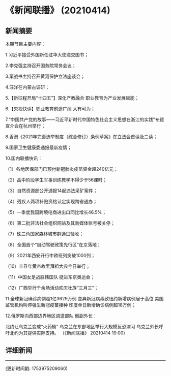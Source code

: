 # 《新闻联播》 (20210414)

## 新闻摘要

本期节目主要内容：


1.习近平接受外国新任驻华大使递交国书；


2.李克强主持召开国务院常务会议；


3.栗战书主持召开黄河保护立法座谈会；


4.汪洋在内蒙古调研；


5.【新征程开局“十四五”】深化产教融合 职业教育为产业发展赋能；


6.【央视快评】职业教育前途广阔 大有可为；


7.“中国共产党的故事——习近平新时代中国特色社会主义思想在浙江的实践”专题宣介会在杭州举行；


8.香港《2021年完善选举制度（综合修订）条例草案》在立法会首读及二读；


9.国家卫生健康委通报最新疫情；


10.国内联播快讯：


（1）各地医保部门已预付新冠肺炎疫苗资金超240亿元；


（2）高中阶段学生军事训练教学不得少于56课时；


（3）自然资源部公开通报14起违法采矿案件；


（4）残疾人两项补贴资格认定实现跨省通办；


（5）一季度我国跨境电商进出口同比增长46.5%；


（6）第二批非法社会组织网站及其新媒体账号被关停；


（7）珠三角国家森林城市群通过验收；


（8）全国首个“自动驾驶政策先行区”在京落地；


（9）2021年西安开行中欧班列突破1000列；


（10）辛丑年黄帝故里拜祖大典今日举行；


（11）中国女足战胜韩国队 挺进东京奥运会；


（12）广西举行千余场活动欢庆壮族“三月三”；


11.全球新冠确诊病例超1亿3629万例 变异新冠病毒致纽约新增病例居于高位 美国监管机构叫停强生新冠疫苗接种 印度单日新增确诊病例超18万例；


12.俄罗斯向西部边界地区调遣部队 俄副外长：

北约让乌克兰变成“火药桶” 乌克兰在东部地区举行大规模反恐演习 乌克兰外长呼吁北约为其提供实际支持。
（《新闻联播》 20210414 19:00）

## 详细新闻

---

(更新时间戳: 1753975209060)

